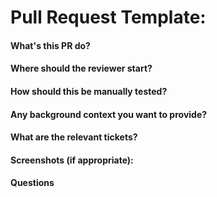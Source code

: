# Pull Request Template:


#### What's this PR do?


#### Where should the reviewer start?


#### How should this be manually tested?


#### Any background context you want to provide?


#### What are the relevant tickets?


#### Screenshots (if appropriate):


#### Questions
